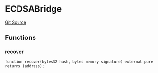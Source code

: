 # ECDSABridge
[Git Source](https://github.com/NiftyApes/sellerFinancing/blob/c32bcc4ddea85d7a717bf9d657523b95f48a4510/src/lib/ECDSABridge.sol)


## Functions
### recover


```solidity
function recover(bytes32 hash, bytes memory signature) external pure returns (address);
```


